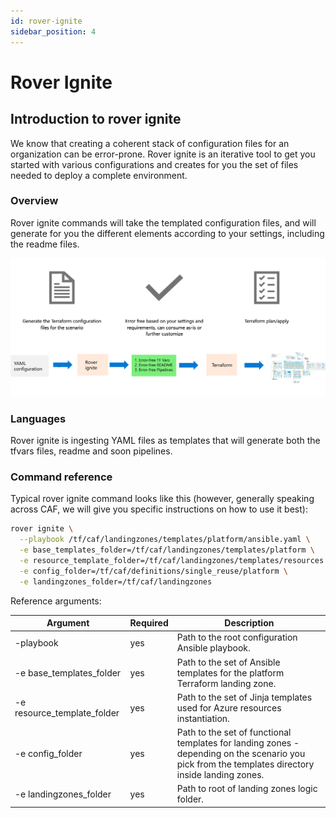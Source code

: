 ```yaml
---
id: rover-ignite
sidebar_position: 4
---
```


# Rover Ignite

## Introduction to rover ignite

We know that creating a coherent stack of configuration files for an organization can be error-prone. Rover ignite is an iterative tool to get you started with various configurations and creates for you the set of files needed to deploy a complete environment.

### Overview

Rover ignite commands will take the templated configuration files, and will generate for you the different elements according to your settings, including the readme files.

![Overview of rover ignite](./rover-ignite.png)

### Languages

Rover ignite is ingesting YAML files as templates that will generate both the tfvars files, readme and soon pipelines.

### Command reference

Typical rover ignite command looks like this (however, generally speaking across CAF, we will give you specific instructions on how to use it best):

```bash
rover ignite \
  --playbook /tf/caf/landingzones/templates/platform/ansible.yaml \
  -e base_templates_folder=/tf/caf/landingzones/templates/platform \
  -e resource_template_folder=/tf/caf/landingzones/templates/resources \
  -e config_folder=/tf/caf/definitions/single_reuse/platform \
  -e landingzones_folder=/tf/caf/landingzones
```

Reference arguments:

| Argument                    | Required | Description                                                                                                                                       |
|-----------------------------|----------|---------------------------------------------------------------------------------------------------------------------------------------------------|
| -playbook                   | yes      | Path to the root configuration Ansible playbook.                                                                                                  |
| -e base_templates_folder    | yes      | Path to the set of Ansible templates for the platform Terraform landing zone.                                                                     |
| -e resource_template_folder | yes      | Path to the set of Jinja templates used for Azure resources instantiation.                                                                        |
| -e config_folder            | yes      | Path to the set of functional templates for landing zones - depending on the scenario you pick from the templates directory inside landing zones. |
| -e landingzones_folder      | yes      | Path to root of landing zones logic folder.                                                                                                       |